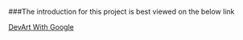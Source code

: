 ###The introduction for this project is best viewed on the below link

[DevArt With Google](https://devart.withgoogle.com/?utm_campaign=en&utm_source=en-ha-emea-gb-nr&utm_medium=ha&gclid=CJ-G-_rtnL0CFTTItAodmj0Alg#/project/17879820)
